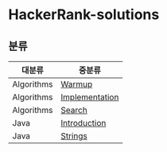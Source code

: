 # HackerRank-solutions

## 분류
|대분류|중분류|
|---|---|
|Algorithms|[Warmup](https://github.com/kim-junghun/HackerRank-solutions/tree/master/Practice/Algorithms/Warmup)|
|Algorithms|[Implementation](https://github.com/kim-junghun/HackerRank-solutions/tree/master/Practice/Algorithms/Implementation)|
|Algorithms|[Search](https://github.com/kim-junghun/HackerRank-solutions/tree/master/Practice/Algorithms/Search)|
|Java|[Introduction](https://github.com/kim-junghun/HackerRank-solutions/tree/master/Practice/Java/Introduction)|
|Java|[Strings](https://github.com/kim-junghun/HackerRank-solutions/tree/master/Practice/Java/Strings)|
